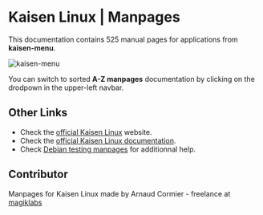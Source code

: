 
# Kaisen Linux | Manpages

This documentation contains 525 manual pages for applications from **kaisen-menu**.

![kaisen-menu](assets/kaisen_menu.png)

You can switch to sorted **A-Z manpages** documentation by clicking on the drodpown in the upper-left navbar.

## Other Links

* Check the [official Kaisen Linux](https://kaisenlinux.org/) website.
* Check the [official Kaisen Linux documentation](https://kaisenlinux.org/documentation/).
* Check [Debian testing manpages](https://manpages.debian.org/contents-testing.html) for additionnal help. 

## Contributor

Manpages for Kaisen Linux made by Arnaud Cormier - freelance at [magiklabs](https://www.magiklabs.xyz)
